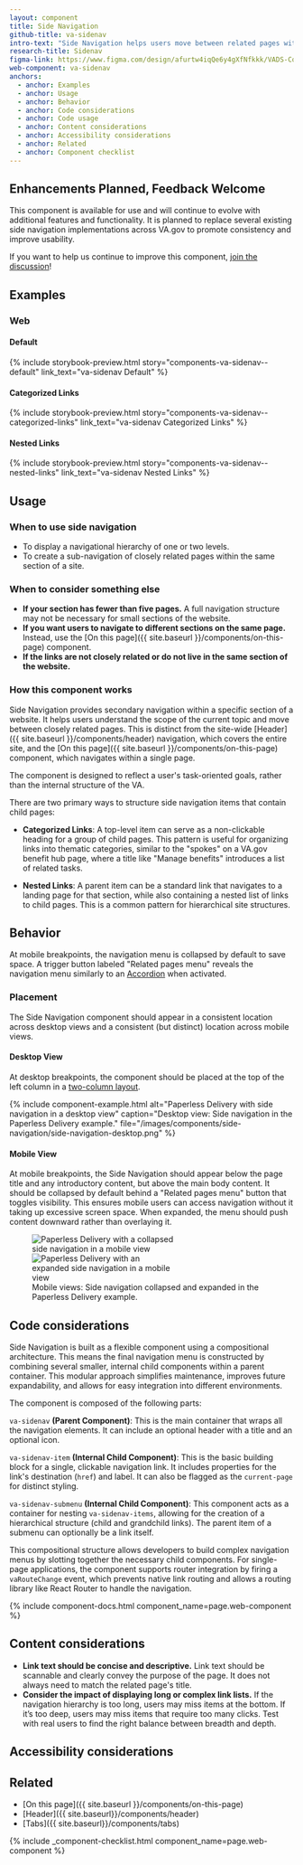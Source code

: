 ```yaml
---
layout: component
title: Side Navigation
github-title: va-sidenav
intro-text: "Side Navigation helps users move between related pages within a section."
research-title: Sidenav
figma-link: https://www.figma.com/design/afurtw4iqQe6y4gXfNfkkk/VADS-Component-Library?m=auto&node-id=34159-3535&t=w2lNwVQNDrEuZwT0-1
web-component: va-sidenav
anchors:
  - anchor: Examples
  - anchor: Usage
  - anchor: Behavior
  - anchor: Code considerations
  - anchor: Code usage
  - anchor: Content considerations
  - anchor: Accessibility considerations
  - anchor: Related
  - anchor: Component checklist
---
```


<va-alert status="info">
  <h2 slot="headline">Enhancements Planned, Feedback Welcome</h2>
  <p>This component is available for use and will continue to evolve with additional features and functionality. It is planned to replace several existing side navigation implementations across VA.gov to promote consistency and improve usability.</p>
  <p>If you want to help us continue to improve this component, <a href="https://github.com/department-of-veterans-affairs/vets-design-system-documentation/discussions/4252">join the discussion</a>!</p>
</va-alert>

## Examples

### Web

#### Default

{% include storybook-preview.html story="components-va-sidenav--default" link_text="va-sidenav Default" %}

#### Categorized Links
{% include storybook-preview.html story="components-va-sidenav--categorized-links" link_text="va-sidenav Categorized Links" %}

#### Nested Links
{% include storybook-preview.html story="components-va-sidenav--nested-links" link_text="va-sidenav Nested Links" %}

## Usage

### When to use side navigation

* To display a navigational hierarchy of one or two levels.
* To create a sub-navigation of closely related pages within the same section of a site.

### When to consider something else

* **If your section has fewer than five pages.** A full navigation structure may not be necessary for small sections of the website. 
* **If you want users to navigate to different sections on the same page.** Instead, use the [On this page]({{ site.baseurl }}/components/on-this-page) component.
* **If the links are not closely related or do not live in the same section of the website.**

### How this component works

Side Navigation provides secondary navigation within a specific section of a website. It helps users understand the scope of the current topic and move between closely related pages. This is distinct from the site-wide [Header]({{ site.baseurl }}/components/header) navigation, which covers the entire site, and the [On this page]({{ site.baseurl }}/components/on-this-page) component, which navigates within a single page.

The component is designed to reflect a user's task-oriented goals, rather than the internal structure of the VA. 

There are two primary ways to structure side navigation items that contain child pages:

* **Categorized Links**: A top-level item can serve as a non-clickable heading for a group of child pages. This pattern is useful for organizing links into thematic categories, similar to the "spokes" on a VA.gov benefit hub page, where a title like "Manage benefits" introduces a list of related tasks.

* **Nested Links**: A parent item can be a standard link that navigates to a landing page for that section, while also containing a nested list of links to child pages. This is a common pattern for hierarchical site structures.

## Behavior

At mobile breakpoints, the navigation menu is collapsed by default to save space. A trigger button labeled "Related pages menu" reveals the navigation menu similarly to an [Accordion]({{site.baseurl}}/components/accordion) when activated.

### Placement

The Side Navigation component should appear in a consistent location across desktop views and a consistent (but distinct) location across mobile views.

#### Desktop View

At desktop breakpoints, the component should be placed at the top of the left column in a [two-column layout]({{site.baseurl}}/foundation/layout/page-layouts#two-columns-content-on-right).

{% include component-example.html alt="Paperless Delivery with side navigation in a desktop view" caption="Desktop view: Side navigation in the Paperless Delivery example." file="/images/components/side-navigation/side-navigation-desktop.png" %}

#### Mobile View
At mobile breakpoints, the Side Navigation should appear below the page title and any introductory content, but above the main body content. It should be collapsed by default behind a "Related pages menu" button that toggles visibility. This ensures mobile users can access navigation without it taking up excessive screen space. When expanded, the menu should push content downward rather than overlaying it.

<figure class="site-component-example">
  <img src="{{ site.baseurl }}/images/components/side-navigation/side-navigation-mobile-closed.png" alt="Paperless Delivery with a collapsed side navigation in a mobile view" class="site-component-example__image" style="max-width:256px">
  <img src="{{ site.baseurl }}/images/components/side-navigation/side-navigation-mobile-open.png" alt="Paperless Delivery with an expanded side navigation in a mobile view" class="site-component-example__image" style="max-width:256px">
  <figcaption class="site-component-example__caption">Mobile views: Side navigation collapsed and expanded in the Paperless Delivery example.</figcaption>
</figure>

## Code considerations

Side Navigation is built as a flexible component using a compositional architecture. This means the final navigation menu is constructed by combining several smaller, internal child components within a parent container. This modular approach simplifies maintenance, improves future expandability, and allows for easy integration into different environments.

The component is composed of the following parts:

`va-sidenav` **(Parent Component)**: This is the main container that wraps all the navigation elements. It can include an optional header with a title and an optional icon.

`va-sidenav-item` **(Internal Child Component)**: This is the basic building block for a single, clickable navigation link. It includes properties for the link's destination (`href`) and label. It can also be flagged as the `current-page` for distinct styling.

`va-sidenav-submenu` **(Internal Child Component)**: This component acts as a container for nesting `va-sidenav-items`, allowing for the creation of a hierarchical structure (child and grandchild links). The parent item of a submenu can optionally be a link itself.

This compositional structure allows developers to build complex navigation menus by slotting together the necessary child components. For single-page applications, the component supports router integration by firing a `vaRouteChange` event, which prevents native link routing and allows a routing library like React Router to handle the navigation.

{% include component-docs.html component_name=page.web-component %}

## Content considerations

* **Link text should be concise and descriptive.** Link text should be scannable and clearly convey the purpose of the page. It does not always need to match the related page's title. 
* **Consider the impact of displaying long or complex link lists.** If the navigation hierarchy is too long, users may miss items at the bottom. If it’s too deep, users may miss items that require too many clicks. Test with real users to find the right balance between breadth and depth.

## Accessibility considerations

<va-link-action href="https://designsystem.digital.gov/components/side-navigation/accessibility-tests/" text="Refer to the U.S. Web Design System for additional accessibility testing guidance" type="secondary"></va-link-action>

## Related
* [On this page]({{ site.baseurl }}/components/on-this-page)
* [Header]({{ site.baseurl}}/components/header)
* [Tabs]({{ site.baseurl}}/components/tabs)

{% include _component-checklist.html component_name=page.web-component %}
